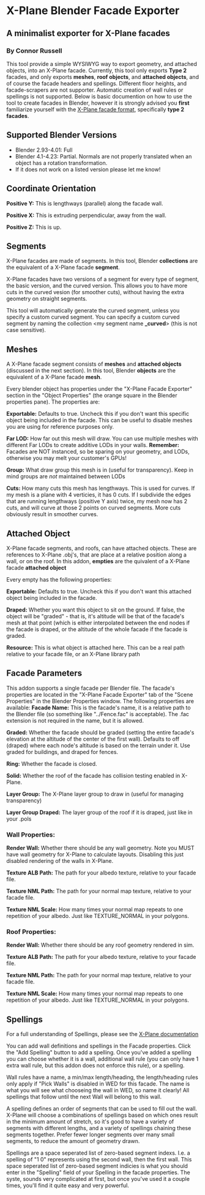 # X-Plane Blender Facade Exporter
## A minimalist exporter for X-Plane facades
### By Connor Russell
This tool provide a simple WYSIWYG way to export geometry, and attached objects, into an X-Plane facade. Currently, this tool only exports **Type 2** facades, and only exports **meshes**, **roof objects**, and **attached objects**, and of course the facade headers and spellings. Different floor heights, and facade-scrapers are not supporter. Automatic creation of wall rules or spellings is not supported. Below is basic documention on how to use the tool to create facades in Blender, however it is strongly advised you **first** familiarize yourself with the [X-Plane facade format](https://developer.x-plane.com/article/x-plane-10-facade-fac-file-format-specification/), specifically **type 2 facades**.

## Supported Blender Versions
 - Blender 2.93-4.01: Full
 - Blender 4.1-4.23: Partial. Normals are not properly translated when an object has a rotation transformation.
 - If it does not work on a listed version please let me know!

## Coordinate Orientation
**Positive Y:** This is lengthways (parallel) along the facade wall.

**Positive X:** This is extruding perpendicular, away from the wall.

**Positive Z:** This is up.

## Segments
X-Plane facades are made of segments. In this tool, Blender **collections** are the equivalent of a X-Plane facade **segment**.

X-Plane facades have two versions of a segment for every type of segment, the basic version, and the curved version. This allows you to have more cuts in the curved vesion (for smoother cuts), without having the extra geometry on straight segments.

This tool will automatically generate the curved segment, unless you specify a custom curved segment. You can specify a custom curved segment by naming the collection <my segment name **_curved**> (this is not case sensitive).

## Meshes
A X-Plane facade segment consists of **meshes** and **attached objects** (discussed in the next section). In this tool, Blender **objects** are the equivalent of a X-Plane facade **mesh**.

Every blender object has properties under the "X-Plane Facade Exporter" section in the "Object Properties" (the orange square in the Blender properties pane). The properties are:

**Exportable:** Defaults to true. Uncheck this if you don't want this specific object being included in the facade. This can be useful to disable meshes you are using for reference purposes only.

**Far LOD:** How far out this mesh will draw. You can use multiple meshes with different Far LODs to create additive LODs in your walls. **Remember:** Facades are NOT instanced, so be sparing on your geometry, and LODs, otherwise you may melt your customer's GPUs!

**Group:** What draw group this mesh is in (useful for transparency). Keep in mind groups are *not* maintained between LODs

**Cuts:** How many cuts this mesh has lengthways. This is used for curves. If my mesh is a plane with 4 verticies, it has 0 cuts. If I subdivide the edges that are running lengthways (positive Y axis) twice, my mesh now has 2 cuts, and will curve at those 2 points on curved segments. More cuts obviously result in smoother curves.

## Attached Object
X-Plane facade segments, and roofs, can have attached objects. These are references to X-Plane .obj's, that are place at a relative position along a wall, or on the roof. In this addon, **empties** are the quivalent of a X-Plane facade **attached object**

Every empty has the following properties:

**Exportable:** Defaults to true. Uncheck this if you don't want this attached object being included in the facade.

**Draped:** Whether you want this object to sit on the ground. If false, the object will be "graded" - that is, it's altitude will be that of the facade's mesh at that point (which is either interpolated between the end nodes if the facade is draped, or the altitude of the whole facade if the facade is graded.

**Resource:** This is what object is attached here. This can be a real path relative to your facade file, or an X-Plane library path

## Facade Parameters
This addon supports a single facade per Blender file. The facade's properties are located in the "X-Plane Facade Exporter" tab of the "Scene Properties" in the Blender Properties window. The following properties are available:
**Facade Name:** This is the facade's name, it is a relative path to the Blender file (so something like "../Fence.fac" is acceptable). The .fac extension is not required in the name, but it is allowed.

**Graded:** Whether the facade should be graded (setting the entire facade's elevation at the altitude of the center of the first wall). Defaults to off (draped) where each node's altitude is based on the terrain under it. Use graded for buildings, and draped for fences.

**Ring:** Whether the facade is closed. 

**Solid:** Whether the roof of the facade has collision testing enabled in X-Plane.

**Layer Group:** The X-Plane layer group to draw in (useful for managing transparency)

**Layer Group Draped:** The layer group of the roof if it is draped, just like in your .pols

### Wall Properties:

**Render Wall:** Whether there should be any wall geometry. Note you MUST have wall geometry for X-Plane to calculate layouts. Disabling this just disabled rendering of the walls in X-Plane.

**Texture ALB Path:** The path for your albedo texture, relative to your facade file.

**Texture NML Path:** The path for your normal map texture, relative to your facade file.

**Texture NML Scale:** How many times your normal map repeats to one repetition of your albedo. Just like TEXTURE_NORMAL in your polygons.

### Roof Properties:

**Render Wall:** Whether there should be any roof geometry rendered in sim.

**Texture ALB Path:** The path for your albedo texture, relative to your facade file.

**Texture NML Path:** The path for your normal map texture, relative to your facade file.

**Texture NML Scale:** How many times your normal map repeats to one repetition of your albedo. Just like TEXTURE_NORMAL in your polygons.

## Spellings
For a full understanding of Spellings, please see the [X-Plane documentation](https://developer.x-plane.com/article/x-plane-10-facade-fac-file-format-specification/)

You can add wall definitions and spellings in the Facade properties. Click the "Add Spelling" button to add a spelling. Once you've added a spelling you can choose whether it is a wall, additional wall rule (you can only have 1 extra wall rule, but this addon does not enforce this rule), or a spelling.

Wall rules have a name, a min/max length/heading, the length/heading rules only apply if "Pick Walls" is disabled in WED for this facade. The name is what you will see what chooseing the wall in WED, so name it clearly! All spellings that follow until the next Wall will belong to this wall.

A spelling defines an order of segments that can be used to fill out the wall. X-Plane will choose a combinations of spellings based on which ones result in the minimum amount of stretch, so it's good to have a variety of segments with different lengths, and a variety of spellings chaining these segments together. Prefer fewer longer segments over many small segments, to reduce the amount of geometry drawn. 

Spellings are a space seperated list of zero-based segment indexs. I.e. a spelling of "1 0" represents using the second wall, then the first wall. This space seperated list of zero-based segment indicies is what you should enter in the "Spelling" field of your Spelling in the facade properties. The syste, sounds very complicated at first, but once you've used it a couple times, you'll find it quite easy and very powerful.


